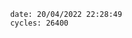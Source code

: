 

                date: 20/04/2022 22:28:49
                cycles: 26400

                         